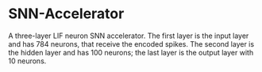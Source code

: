 # SNN-Accelerator
A three-layer LIF neuron SNN accelerator. The first layer is the input layer and has 784 neurons, that receive the encoded spikes. The second layer is the hidden layer and has 100 neurons; the last layer is the output layer with 10 neurons.
